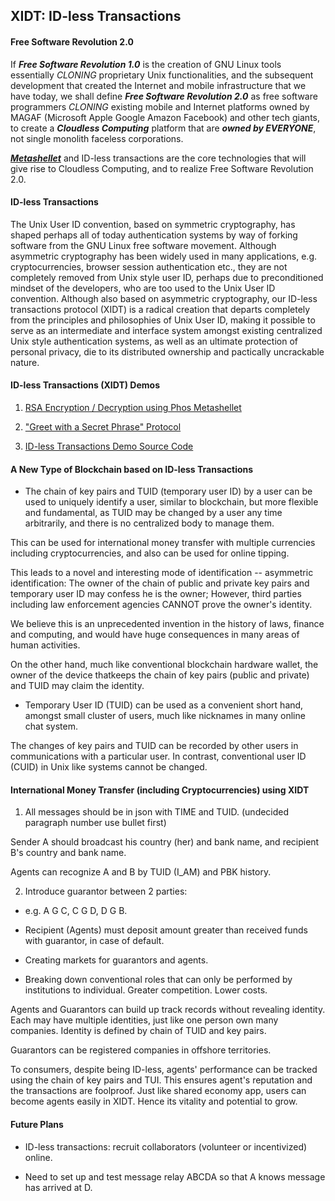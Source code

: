 ## XIDT: ID-less Transactions

#### Free Software Revolution 2.0

If ___Free Software Revolution 1.0___ is the creation of GNU Linux tools essentially _CLONING_ proprietary Unix functionalities, and the subsequent development that created the Internet and mobile infrastructure that we have today, we shall define ___Free Software Revolution 2.0___ as free software programmers  _CLONING_ existing mobile and Internet platforms owned by MAGAF (Microsoft Apple Google Amazon Facebook) and other tech giants, to create a ___Cloudless Computing___ platform that are ___owned by EVERYONE___, not single monolith faceless corporations. 

[___Metashellet___](https://github.com/udexon/Metashellet) and ID-less transactions are the core technologies that will give rise to Cloudless Computing, and to realize Free Software Revolution 2.0.


#### ID-less Transactions

The Unix User ID convention, based on symmetric cryptography, has shaped perhaps all of today authentication systems by way of forking software from the GNU Linux free software movement. Although asymmetric cryptography has been widely used in many applications, e.g. cryptocurrencies, browser session authentication etc., they are not completely removed from Unix style user ID, perhaps due to preconditioned mindset of the developers, who are too used to the Unix User ID convention. Although also based on asymmetric cryptography, our ID-less transactions protocol (XIDT) is a radical creation that departs completely from the principles and philosophies of Unix User ID, making it possible to serve as an intermediate and interface system amongst existing centralized Unix style authentication systems, as well as an ultimate protection of personal privacy, die to its distributed ownership and pactically uncrackable nature. 


#### ID-less Transactions (XIDT) Demos

1. [ RSA Encryption / Decryption using Phos Metashellet ](https://github.com/udexon/DatongToken/blob/master/Datong_3_in_1.md)

2. [ "Greet with a Secret Phrase" Protocol ](https://github.com/udexon/XIDT/blob/master/Greet_Secret_Phrase.md)

3. [ ID-less Transactions Demo Source Code ](https://github.com/udexon/XIDT/tree/master/XIDT)


#### A New Type of Blockchain based on ID-less Transactions

- The chain of key pairs and TUID (temporary user ID) by a user can be used to uniquely identify a user, similar to blockchain, but more flexible and fundamental, as TUID may be changed by a user any time arbitrarily, and there is no centralized body to manage them.

This can be used for international money transfer with multiple currencies including cryptocurrencies, and also can be used for online tipping. 

This leads to a novel and interesting mode of identification -- asymmetric identification: The owner of the chain of public and private key pairs and temporary user ID may confess he is the owner; However, third parties including law enforcement agencies CANNOT prove the owner's identity.

We believe this is an unprecedented invention in the history of laws, finance and computing, and would have huge consequences in many areas of human activities.

On the other hand, much like conventional blockchain hardware wallet, the owner of the device thatkeeps the chain of key pairs (public and private) and TUID may claim the identity.

- Temporary User ID (TUID) can be used as a convenient short hand, amongst small cluster of users, much like nicknames in many online chat system. 

The changes of key pairs and TUID can be recorded by other users in communications with a particular user. In contrast, conventional user ID (CUID) in Unix like systems cannot be changed.


#### International Money Transfer (including Cryptocurrencies) using XIDT

1. All messages should be in json with TIME and TUID. (undecided paragraph number use bullet first)

Sender A should broadcast his country (her) and bank name, and recipient B's country and bank name.

Agents can recognize A and B by TUID (I_AM) and PBK history.

2. Introduce guarantor between 2 parties:
- e.g. A G C, C G D, D G B.

- Recipient (Agents) must deposit amount greater than received funds with guarantor, in case of default.

- Creating markets for guarantors and agents.

- Breaking down conventional roles that can only be performed by institutions to individual. Greater competition. Lower costs.

Agents and Guarantors can build up track records without revealing identity. Each may have multiple identities, just like one person own many companies. Identity is defined by chain of TUID and key pairs. 

Guarantors can be registered companies in offshore territories.

To consumers,  despite being ID-less, agents' performance can be tracked using the chain of key pairs and TUI. This ensures agent's reputation and the transactions are foolproof. Just like shared economy app, users can become agents easily in XIDT. Hence its vitality and potential to grow. 


#### Future Plans

- ID-less transactions: recruit collaborators (volunteer or incentivized) online.

- Need to set up and test message relay ABCDA so that A knows message has arrived at D.
